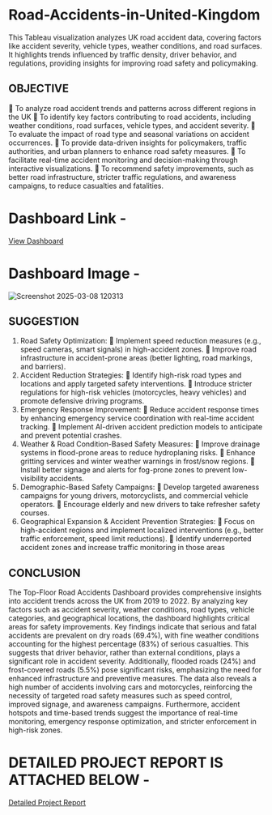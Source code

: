 # Road-Accidents-in-United-Kingdom
This Tableau visualization analyzes UK road accident data, covering factors like accident severity, vehicle types, weather conditions, and road surfaces. It highlights trends influenced by traffic density, driver behavior, and regulations, providing insights for improving road safety and policymaking.
 
## OBJECTIVE 
 To analyze road accident trends and patterns across different regions in the UK 
 To identify key factors contributing to road accidents, including weather conditions, 
road surfaces, vehicle types, and accident severity. 
 To evaluate the impact of road type and seasonal variations on accident occurrences. 
 To provide data-driven insights for policymakers, traffic authorities, and urban planners 
to enhance road safety measures. 
 To facilitate real-time accident monitoring and decision-making through interactive 
visualizations. 
   To recommend safety improvements, such as better road infrastructure, stricter traffic 
regulations, and awareness campaigns, to reduce casualties and fatalities.

# Dashboard Link - 
<a href = "https://github.com/alanmanoj007/Road-Accidents-in-United-Kingdom/blob/main/Road%20Accidents%20in%20United%20Kingdom%2C%20Tableau%20Project.twbx">View Dashboard</a>


# Dashboard Image -
![Screenshot 2025-03-08 120313](https://github.com/user-attachments/assets/1b240f57-7c3b-4b83-af33-b2a8c33efeff)


## SUGGESTION 
1) Road Safety Optimization: 
    Implement speed reduction measures (e.g., speed cameras, smart signals) in high-accident 
zones. 
 Improve road infrastructure in accident-prone areas (better lighting, road markings, 
and barriers). 
2) Accident Reduction Strategies: 
 Identify high-risk road types and locations and apply targeted safety interventions. 
 Introduce stricter regulations for high-risk vehicles (motorcycles, heavy vehicles) and 
promote defensive driving programs. 
3) Emergency Response Improvement: 
 Reduce accident response times by enhancing emergency service coordination with real-time 
accident tracking. 
 Implement AI-driven accident prediction models to anticipate and prevent potential crashes. 
4) Weather & Road Condition-Based Safety Measures: 
 Improve drainage systems in flood-prone areas to reduce hydroplaning risks. 
 Enhance gritting services and winter weather warnings in frost/snow regions. 
 Install better signage and alerts for fog-prone zones to prevent low-visibility accidents. 
5) Demographic-Based Safety Campaigns: 
 Develop targeted awareness campaigns for young drivers, motorcyclists, and commercial 
vehicle operators. 
 Encourage elderly and new drivers to take refresher safety courses. 
6) Geographical Expansion & Accident Prevention Strategies: 
 Focus on high-accident regions and implement localized interventions (e.g., better traffic 
enforcement, speed limit reductions). 
 Identify underreported accident zones and increase traffic monitoring in those areas


## CONCLUSION 
The Top-Floor Road Accidents Dashboard provides comprehensive insights into accident trends 
across the UK from 2019 to 2022. By analyzing key factors such as accident severity, weather 
conditions, road types, vehicle categories, and geographical locations, the dashboard highlights 
critical areas for safety improvements. 
Key findings indicate that serious and fatal accidents are prevalent on dry roads (69.4%), with 
fine weather conditions accounting for the highest percentage (83%) of serious casualties. This 
suggests that driver behavior, rather than external conditions, plays a significant role in accident 
severity. Additionally, flooded roads (24%) and frost-covered roads (5.5%) pose significant 
risks, emphasizing the need for enhanced infrastructure and preventive measures. 
The data also reveals a high number of accidents involving cars and motorcycles, reinforcing the 
necessity of targeted road safety measures such as speed control, improved signage, and 
awareness campaigns. Furthermore, accident hotspots and time-based trends suggest the 
importance of real-time monitoring, emergency response optimization, and stricter 
enforcement in high-risk zones.

# DETAILED PROJECT REPORT IS ATTACHED BELOW -
<a href = "https://github.com/alanmanoj007/Road-Accidents-in-United-Kingdom/blob/main/tableau%20PR.pdf">Detailed Project Report</a>
